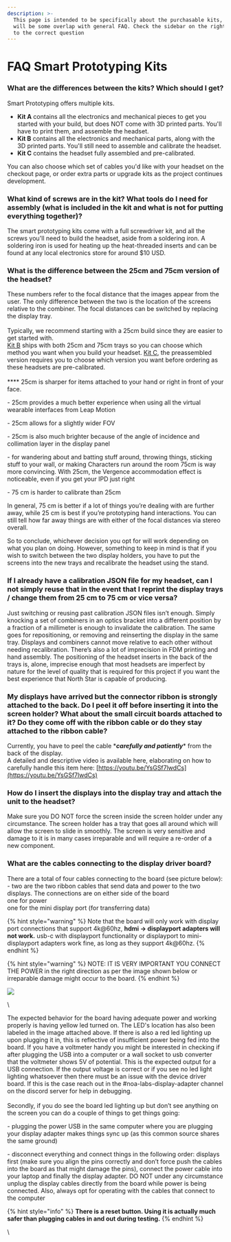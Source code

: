 ```yaml
---
description: >-
  This page is intended to be specifically about the purchasable kits, there
  will be some overlap with general FAQ. Check the sidebar on the right to jump
  to the correct question
---
```


# FAQ Smart Prototyping Kits

### What are the differences between the kits? Which should I get?

Smart Prototyping offers multiple kits.&#x20;

* **Kit A** contains all the electronics and mechanical pieces to get you started with your build, but does NOT come with 3D printed parts. You'll have to print them, and assemble the headset.&#x20;
* **Kit B** contains all the electronics and mechanical parts, along with the 3D printed parts. You'll still need to assemble and calibrate the headset.&#x20;
* **Kit C** contains the headset fully assembled and pre-calibrated.

You can also choose which set of cables you'd like with your headset on the checkout page, or order extra parts or upgrade kits as the project continues development.&#x20;

### &#x20;**What kind of screws are in the kit? What tools do I need for assembly (what is included in the kit and what is not for putting everything together)?**

The smart prototyping kits come with a full screwdriver kit, and all the screws you'll need to build the headset, aside from a soldering iron. A soldering iron is used for heating up the heat-threaded inserts and can be found at any local electronics store for around $10 USD.

### What is the difference between the 25cm and 75cm version of the headset?

These numbers refer to the focal distance that the images appear from the user. The only difference between the two is the location of the screens relative to the combiner. The focal distances can be switched by replacing the display tray. \
\
Typically, we recommend starting with a 25cm build since they are easier to get started with. \
[Kit B](https://www.smart-prototyping.com/AR-VR-MR-XR/AR-VR-Kits-Bundles/Project-North-Star-Kit-B) ships with both 25cm and 75cm trays so you can choose which method you want when you build your headset. [Kit C](https://www.smart-prototyping.com/AR-VR-MR-XR/AR-VR-Kits-Bundles/Project-North-Star-Kit-C), the preassembled version requires you to choose which version you want before ordering as these headsets are pre-calibrated. \
\
&#x20;**** 25cm is sharper for items attached to your hand or right in front of your face.

\- 25cm provides a much better experience when using all the virtual wearable interfaces from Leap Motion

\- 25cm allows for a slightly wider FOV

\- 25cm is also much brighter because of the angle of incidence and collimation layer in the display panel

\- for wandering about and batting stuff around, throwing things, sticking stuff to your wall, or making Characters run around the room 75cm is way more convincing. With 25cm, the Vergence accommodation effect is noticeable, even if you get your IPD just right

\- 75 cm is harder to calibrate than 25cm

In general, 75 cm is better if a lot of things you’re dealing with are further away, while 25 cm is best if you’re prototyping hand interactions. You can still tell how far away things are with either of the focal distances via stereo overall.&#x20;

So to conclude, whichever decision you opt for will work depending on what you plan on doing. However, something to keep in mind is that if you wish to switch between the two display holders, you have to put the screens into the new trays and recalibrate the headset using the stand.

### **If I already have a calibration JSON file for my headset, can I not simply reuse that in the event that I reprint the display trays / change them from 25 cm to 75 cm or vice versa?**

Just switching or reusing past calibration JSON files isn’t enough. Simply knocking a set of combiners in an optics bracket into a different position by a fraction of a millimeter is enough to invalidate the calibration. The same goes for repositioning, or removing and reinserting the display in the same tray. Displays and combiners cannot move relative to each other without needing recalibration. There’s also a lot of imprecision in FDM printing and hand assembly. The positioning of the headset inserts in the back of the trays is, alone, imprecise enough that most headsets are imperfect by nature for the level of quality that is required for this project if you want the best experience that North Star is capable of producing.

### **My displays have arrived but the connector ribbon is strongly attached to the back. Do I peel it off before inserting it into the screen holder? What about the small circuit boards attached to it? Do they come off with the ribbon cable or do they stay attached to the ribbon cable?**

Currently, you have to peel the cable \*_**carefully and patiently**_\* from the back of the display. \
A detailed and descriptive video is available here, elaborating on how to carefully handle this item here: [https://youtu.be/YsGSf7lwdCs](https://youtu.be/YsGSf7lwdCs)

### How do I insert the displays into the display tray and attach the unit to the headset?

Make sure you DO NOT force the screen inside the screen holder under any circumstance. The screen holder has a tray that goes all around which will allow the screen to slide in smoothly. The screen is very sensitive and damage to it is in many cases irreparable and will require a re-order of a new component.

### What are the cables connecting to the display driver board?

There are a total of four cables connecting to the board (see picture below):\
\- two are the two ribbon cables that send data and power to the two displays. The connections are on either side of the board\
&#x20;one for power \
&#x20;one for the mini display port (for transferring data)&#x20;

{% hint style="warning" %}
Note that the board will only work with display port connections that support 4k@60hz, **hdmi -> displayport adapters will not work.** usb-c with displayport functionality or displayport to mini-displayport adapters work fine, as long as they support 4k@60hz.
{% endhint %}

{% hint style="warning" %}
NOTE: IT IS VERY IMPORTANT YOU CONNECT THE POWER in the right direction as per the image shown below or irreparable damage might occur to the board.
{% endhint %}

![](https://lh5.googleusercontent.com/qo8EomC9fVofxy2XkkdBBoCXs1XsDxUWiayaU5twm6HqFzTWyjgy3pAifbno6kpV9cLEXewU2ZHrJF9A8\_OlUMQAkvqJEeYaEUMcXGA311sYKFciUio90GUsjKwtEbp2jw00Wdlu)

\


The expected behavior for the board having adequate power and working properly is having yellow led turned on. The LED's location has also been labeled in the image attached above. If there is also a red led lighting up upon plugging it in, this is reflective of insufficient power being fed into the board. If you have a voltmeter handy you might be interested in checking if after plugging the USB into a computer or a wall socket to usb converter that the voltmeter shows 5V of potential. This is the expected output for a USB connection. If the output voltage is correct or if you see no led light lighting whatsoever then there must be an issue with the device driver board. If this is the case reach out in the #noa-labs-display-adapter channel on the discord server for help in debugging.\
\
Secondly, if you do see the board led lighting up but don’t see anything on the screen you can do a couple of things to get things going:

\- plugging the power USB in the same computer where you are plugging your display adapter makes things sync up (as this common source shares the same ground)

\- disconnect everything and connect things in the following order: displays first (make sure you align the pins correctly and don’t force push the cables into the board as that might damage the pins), connect the power cable into your laptop and finally the display adapter. DO NOT under any circumstance unplug the display cables directly from the board while power is being connected. Also, always opt for operating with the cables that connect to the computer

{% hint style="info" %}
**There is a reset button. Using it is actually much safer than plugging cables in and out during testing.**
{% endhint %}



\
